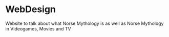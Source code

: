 # WebDesign
Website to talk about what Norse Mythology is as well as Norse Mythology in Videogames, Movies and TV
